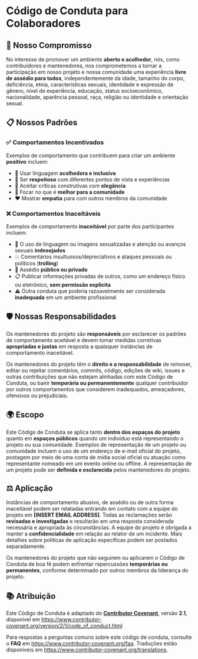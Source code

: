 # Código de Conduta para Colaboradores

## 🤝 Nosso Compromisso

No interesse de promover um ambiente **aberto e acolhedor**, nós, como contribuidores e mantenedores, nos comprometemos a tornar a participação em nosso projeto e nossa comunidade uma experiência **livre de assédio para todos**, independentemente da idade, tamanho do corpo, deficiência, etnia, características sexuais, identidade e expressão de gênero, nível de experiência, educação, status socioeconômico, nacionalidade, aparência pessoal, raça, religião ou identidade e orientação sexual.

## 📋 Nossos Padrões

### ✅ Comportamentos Incentivados

Exemplos de comportamento que contribuem para criar um ambiente **positivo** incluem:

- 💬 Usar linguagem **acolhedora e inclusiva**
- 🤝 Ser **respeitoso** com diferentes pontos de vista e experiências
- 🎯 Aceitar críticas construtivas com **elegância**
- 🌟 Focar no que é **melhor para a comunidade**
- ❤️ Mostrar **empatia** para com outros membros da comunidade

### ❌ Comportamentos Inaceitáveis

Exemplos de comportamento **inaceitável** por parte dos participantes incluem:

- 🚫 O uso de linguagem ou imagens sexualizadas e atenção ou avanços sexuais **indesejados**
- 💥 Comentários insultuosos/depreciativos e ataques pessoais ou políticos (**trolling**)
- 🔴 Assédio **público ou privado**
- 📋 Publicar informações privadas de outros, como um endereço físico ou eletrônico, **sem permissão explícita**
- ⚠️ Outra conduta que poderia razoavelmente ser considerada **inadequada** em um ambiente profissional

## 🛡️ Nossas Responsabilidades

Os mantenedores do projeto são **responsáveis** por esclarecer os padrões de comportamento aceitável e devem tomar medidas corretivas **apropriadas e justas** em resposta a quaisquer instâncias de comportamento inaceitável.

Os mantenedores do projeto têm o **direito e a responsabilidade** de remover, editar ou rejeitar comentários, commits, código, edições de wiki, issues e outras contribuições que não estejam alinhadas com este Código de Conduta, ou banir **temporária ou permanentemente** qualquer contribuidor por outros comportamentos que considerem inadequados, ameaçadores, ofensivos ou prejudiciais.

## 🌍 Escopo

Este Código de Conduta se aplica tanto **dentro dos espaços do projeto** quanto em **espaços públicos** quando um indivíduo está representando o projeto ou sua comunidade. Exemplos de representação de um projeto ou comunidade incluem o uso de um endereço de e-mail oficial do projeto, postagem por meio de uma conta de mídia social oficial ou atuação como representante nomeado em um evento online ou offline. A representação de um projeto pode ser **definida e esclarecida** pelos mantenedores do projeto.

## ⚖️ Aplicação

Instâncias de comportamento abusivo, de assédio ou de outra forma inaceitável podem ser relatadas entrando em contato com a equipe do projeto em **[INSERT EMAIL ADDRESS]**. Todas as reclamações serão **revisadas e investigadas** e resultarão em uma resposta considerada necessária e apropriada às circunstâncias. A equipe do projeto é obrigada a manter a **confidencialidade** em relação ao relator de um incidente. Mais detalhes sobre políticas de aplicação específicas podem ser postados separadamente.

Os mantenedores do projeto que não seguirem ou aplicarem o Código de Conduta de boa fé podem enfrentar repercussões **temporárias ou permanentes**, conforme determinado por outros membros da liderança do projeto.

## 📚 Atribuição

Este Código de Conduta é adaptado do [**Contributor Covenant**][homepage], versão **2.1**, disponível em https://www.contributor-covenant.org/version/2/1/code_of_conduct.html

Para respostas a perguntas comuns sobre este código de conduta, consulte o **FAQ** em https://www.contributor-covenant.org/faq. Traduções estão disponíveis em https://www.contributor-covenant.org/translations.

[homepage]: https://www.contributor-covenant.org